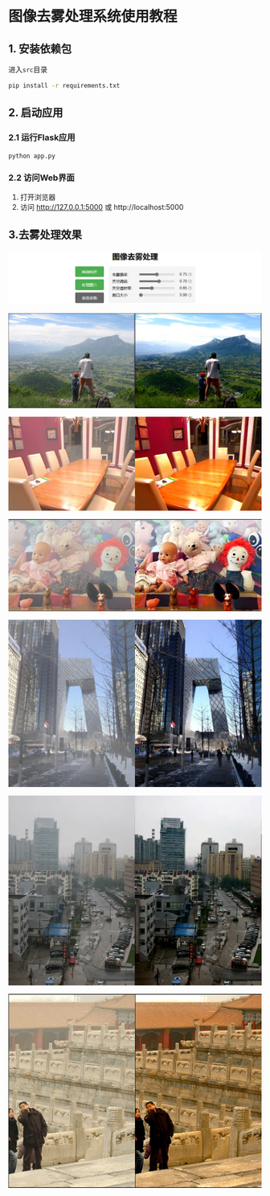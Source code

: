 # 图像去雾处理系统使用教程

## 1. 安装依赖包

进入`src`目录

```bash
pip install -r requirements.txt
```

## 2. 启动应用

### 2.1 运行Flask应用
```bash
python app.py
```

### 2.2 访问Web界面
1. 打开浏览器
2. 访问 http://127.0.0.1:5000 或 http://localhost:5000

## 3.去雾处理效果

![1](img/compare/web-page/1.png)

![2](img/compare/2.png)

![5](img/compare/5.png)

![2](img/compare/2.jpg)

![1](img/compare/1.jpg)

![4](img/compare/4.png)

![3](img/compare/3.png)
